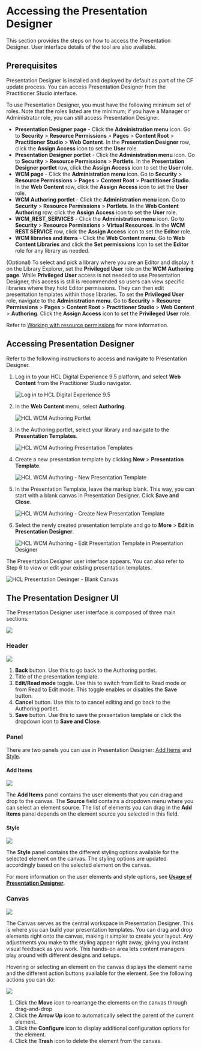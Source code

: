 # Accessing the Presentation Designer

This section provides the steps on how to access the Presentation Designer. User interface details of the tool are also available.

## Prerequisites

Presentation Designer is installed and deployed by default as part of the CF update process. You can access Presentation Designer from the Practitioner Studio interface.

To use Presentation Designer, you must have the following minimum set of roles. Note that the roles listed are the minimum; if you have a Manager or Administrator role, you can still access Presentation Designer.

- **Presentation Designer page** -  Click the **Administration menu** icon. Go to **Security** > **Resource Permissions** > **Pages** > **Content Root** > **Practitioner Studio** > **Web Content**. In the  **Presentation Designer** row, click the **Assign Access** icon to set the **User** role.
- **Presentation Designer portlet** - Click the **Administration menu** icon. Go to **Security** > **Resource Permissions** > **Portlets**. In the **Presentation Designer portlet** row, click the **Assign Access** icon to set the **User** role.
- **WCM page** -  Click the **Administration menu** icon. Go to **Security** > **Resource Permissions** > **Pages** > **Content Root** > **Practitioner Studio**. In the **Web Content** row, click the **Assign Access** icon to set the **User** role.
- **WCM Authoring portlet** - Click the **Administration menu** icon. Go to **Security** > **Resource Permissions** > **Portlets**. In the **Web Content Authoring** row, click the **Assign Access** icon to set the **User** role.
- **WCM_REST_SERVICES** - Click the **Administration menu** icon. Go to **Security** > **Resource Permissions** > **Virtual Resources**. In the **WCM REST SERVICE** row, click the  **Assign Access** icon to set the **Editor** role.
- **WCM libraries and items** - Click the **Web Content menu**. Go to **Web Content Libraries** and click the **Set permissions** icon to set the **Editor** role for any library as needed. 

(Optional) To select and pick a library where you are an Editor and display it on the Library Explorer, set the **Privileged User** role on the **WCM Authoring page**. While **Privileged User** access is not needed to use Presentation Designer, this access is still is recommended so users can view specific libraries where they hold Editor permissions. They can then edit presentation templates within those libraries. To set the **Privileged User** role, navigate to the **Administration menu**. Go to **Security** > **Resource Permissions** > **Pages** > **Content Root** > **Practitioner Studio** > **Web Content** > **Authoring**. Click the **Assign Access** icon to set the **Privileged User** role.

Refer to [Working with resource permissions](../../../../deployment/manage/security/people/authorization/controlling_access/working_with_resource_permission/index.md) for more information.


## Accessing Presentation Designer

Refer to the following instructions to access and navigate to Presentation Designer.

1.  Log in to your HCL Digital Experience 9.5 platform, and select **Web Content** from the Practitioner Studio navigator.

    ![](../../../../assets/HCL_DX_95_Practitioner_Studio_interface.png "Log in to HCL Digital Experience 9.5")

2.  In the **Web Content** menu, select **Authoring**. 

    ![](../../../../assets/HCL_WCM_Authoring_Portlet.png "HCL WCM Authoring Portlet")

3.  In the Authoring portlet, select your library and navigate to the **Presentation Templates**.

    ![](../../../../assets/HCL_WCM_Authoring_Presentation_Templates.png "HCL WCM Authoring Presentation Templates")

4.  Create a new presentation template by clicking **New** > **Presentation Template**.
    
    ![](../../../../assets/HCL_WCM_Authoring_Create_New_Presentation_Template.png "HCL WCM Authoring - New Presentation Template")

5.  In the Presentation Template, leave the markup blank. This way, you can start with a blank canvas in Presentation Designer. Click **Save and Close**.

    ![](../../../../assets/HCL_WCM_Authoring_Create_Presentation_Template.png "HCL WCM Authoring - Create New Presentation Template")

6. Select the newly created presentation template and go to **More** > **Edit in Presentation Designer**.

    ![](../../../../assets/HCL_WCM_Authoring_Presentation_Template_Edit_in_Presentation_Designer.png "HCL WCM Authoring - Edit Presentation Template in Presentation Designer")

The Presentation Designer user interface appears. You can also refer to Step 6 to view or edit your existing presentation templates.  

![](../../../../assets/HCL_Presentation_Desinger_Blank_Canvas.png "HCL Presentation Desinger - Blank Canvas")


## The Presentation Designer UI

The Presentation Designer user interface is composed of three main sections:

![](../../../../assets/HCL_Presentation_Designer_User_Interface.png)

### Header

![](../../../../assets/HCL_Presentation_Designer_Header.png)

1. **Back** button. Use this to go back to the Authoring portlet. 
2. Title of the presentation template.
3. **Edit/Read mode** toggle. Use this to switch from Edit to Read mode or from Read to Edit mode. This toggle enables or disables the **Save** button.
4. **Cancel** button. Use this to to cancel editing and go back to the Authoring portlet.
5. **Save** button. Use this to save the presentation template or click the dropdown icon to **Save and Close**.


### Panel

There are two panels you can use in Presentation Designer: [Add Items](#add-items) and [Style](#style).
    
#### Add Items

![](../../../../assets/HCL_Presentation_Designer_Add_Items_Panel.png)

The **Add Items** panel contains the user elements that you can drag and drop to the canvas. The **Source** field contains a dropdown menu where you can select an element source. The list of elements you can drag in the **Add Items** panel depends on the element source you selected in this field.

#### Style
    
![](../../../../assets/HCL_Presentation_Designer_Style_Panel.png)

The **Style** panel contains the different styling options available for the selected element on the canvas. The styling options are updated accordingly based on the selected element on the canvas. 

For more information on the user elements and style options, see **[Usage of Presentation Designer](../usage/index.md)**.


### Canvas

![](../../../../assets/HCL_Presentation_Designer_Canvas.png)

The Canvas serves as the central workspace in Presentation Designer. This is where you can build your presentation templates. You can drag and drop elements right onto the canvas, making it simpler to create your layout. Any adjustments you make to the styling appear right away, giving you instant visual feedback as you work. This hands-on area lets content managers play around with different designs and setups.



Hovering or selecting an element on the canvas displays the element name and the different action buttons available for the element. See the following actions you can do:

![](../../../../assets/HCL_Presentation_Designer_Canvas_Item.png)

1. Click the **Move** icon to rearrange the elements on the canvas through drag-and-drop
2. Click the **Arrow Up** icon to automatically select the parent of the current element. 
3. Click the **Configure** icon to display additional configuration options for the element. 
4. Click the **Trash** icon to delete the element from the canvas.